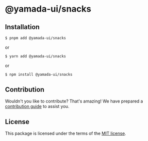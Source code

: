 # @yamada-ui/snacks

## Installation

```sh
$ pnpm add @yamada-ui/snacks
```

or

```sh
$ yarn add @yamada-ui/snacks
```

or

```sh
$ npm install @yamada-ui/snacks
```

## Contribution

Wouldn't you like to contribute? That's amazing! We have prepared a [contribution guide](./CONTRIBUTING.md) to assist you.

## License

This package is licensed under the terms of the
[MIT license](https://github.com/yamada-ui/yamada-ui/blob/main/LICENSE).
